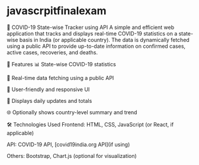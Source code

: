 # javascrpitfinalexam
🦠 COVID-19 State-wise Tracker using API
A simple and efficient web application that tracks and displays real-time COVID-19 statistics on a state-wise basis in India (or applicable country). The data is dynamically fetched using a public API to provide up-to-date information on confirmed cases, active cases, recoveries, and deaths.

🚀 Features
📊 State-wise COVID-19 statistics

🔄 Real-time data fetching using a public API

🧭 User-friendly and responsive UI

📅 Displays daily updates and totals

🌐 Optionally shows country-level summary and trend

🛠️ Technologies Used
Frontend: HTML, CSS, JavaScript (or React, if applicable)

API: COVID-19 API, [covid19india.org API](if using)

Others: Bootstrap, Chart.js (optional for visualization)
